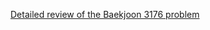 [Detailed review of the Baekjoon 3176 problem](https://choicube84.github.io/study/2023/08/19/baekjoon_3176.html)

